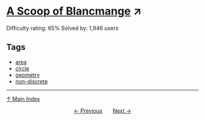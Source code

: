 # [A Scoop of Blancmange](https://projecteuler.net/problem=226) ↗️

Difficulty rating: 65%
Solved by: 1,946 users
## Tags

- [area](../tags/area.md)
- [circle](../tags/circle.md)
- [geometry](../tags/geometry.md)
- [non-discrete](../tags/non-discrete.md)



---

[↑ Main Index](../README.md)


<div align=center><a href='225.md'>← Previous</a> &nbsp;&nbsp; &nbsp;&nbsp;  <a href='227.md'>Next →</a></div>
